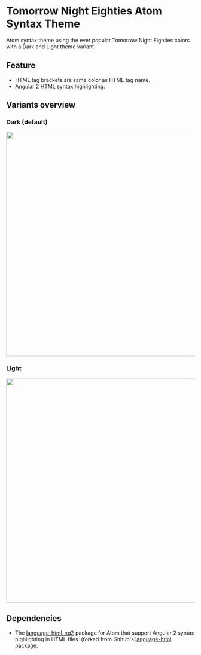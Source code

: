 # Tomorrow Night Eighties Atom Syntax Theme

Atom syntax theme using the ever popular Tomorrow Night Eighties colors with a Dark and Light theme variant.

## Feature
- HTML tag brackets are same color as HTML tag name.
- Angular 2 HTML syntax highlighting.

## Variants overview

### Dark (default)
<img src="https://raw.githubusercontent.com/dracine-hub/tomorrow-night-eighties-variant-syntax/master/tomorrow-eigthies-dark.png" width="600">
<!-- 
![](https://raw.githubusercontent.com/dracine-hub/tomorrow-night-eighties-variant-syntax/master/tomorrow-eighties-dark.png)
-->

### Light
<img src="https://raw.githubusercontent.com/dracine-hub/tomorrow-night-eighties-variant-syntax/master/tomorrow-eighties-light.png" width="600">
<!--
![](https://raw.githubusercontent.com/dracine-hub/tomorrow-night-eighties-variant-syntax/master/tomorrow-eighties-light.png) 
-->

## Dependencies

- The [language-html-ng2](https://github.com/dracine-hub/language-html-ng2) package for Atom that support Angular 2 syntax highlighting in HTML files. (forked from Github's [language-html](https://github.com/atom/language-html) package.